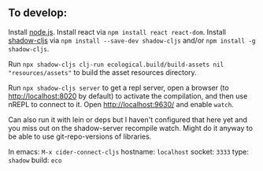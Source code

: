## To develop:

Install [node.js](https://nodejs.org/en/).
Install react via `npm install react react-dom`.
Install [shadow-cljs](https://github.com/thheller/shadow-cljs) via `npm install --save-dev shadow-cljs` and/or `npm install -g shadow-cljs`.

Run `npx shadow-cljs clj-run ecological.build/build-assets nil "resources/assets"` to build the asset resources directory.

Run `npx shadow-cljs server` to get a repl server, open a browser (to [http://localhost:8020](http://localhost:8020) by default) to activate the compilation, and then use nREPL to connect to it. Open [http://localhost:9630/](http://localhost:9630/) and enable `watch`.

Can also run it with lein or deps but I haven't configured that here yet and you miss out on the shadow-server recompile watch. Might do it anyway to be able to use git-repo-versions of libraries.

In emacs: `M-x cider-connect-cljs`
hostname: `localhost`
socket: `3333`
type: `shadow`
build: `eco`
